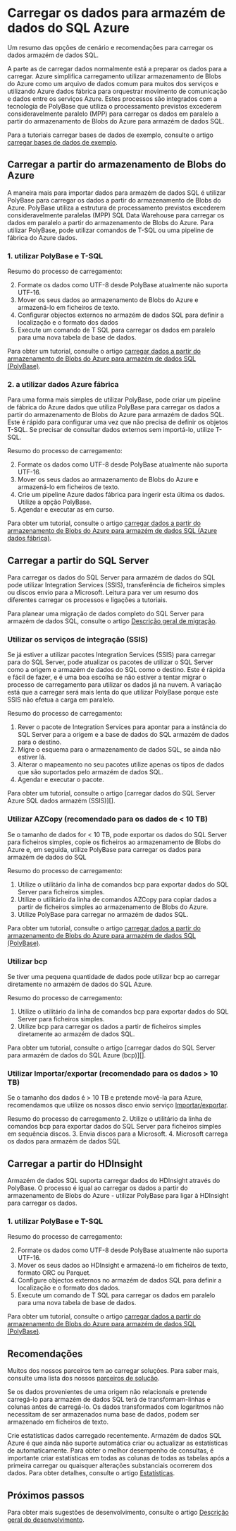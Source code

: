    <properties
   pageTitle="Carregar os dados para armazém de dados do SQL Azure | Microsoft Azure"
   description="Obter informações sobre os cenários comuns para dados carregar para armazém de dados SQL. Estas incluem utilizando PolyBase, armazenamento de Blobs do Azure, ficheiros simples e envio de disco. Também pode utilizar as ferramentas de terceiros."
   services="sql-data-warehouse"
   documentationCenter="NA"
   authors="lodipalm"
   manager="barbkess"
   editor=""/>

<tags
   ms.service="sql-data-warehouse"
   ms.devlang="NA"
   ms.topic="article"
   ms.tgt_pltfrm="NA"
   ms.workload="data-services"
   ms.date="07/12/2016"
   ms.author="lodipalm;barbkess;sonyama"/>

# <a name="load-data-into-azure-sql-data-warehouse"></a>Carregar os dados para armazém de dados do SQL Azure

Um resumo das opções de cenário e recomendações para carregar os dados armazém de dados SQL.

A parte as de carregar dados normalmente está a preparar os dados para a carregar. Azure simplifica carregamento utilizar armazenamento de Blobs do Azure como um arquivo de dados comum para muitos dos serviços e utilizando Azure dados fábrica para orquestrar movimento de comunicação e dados entre os serviços Azure. Estes processos são integrados com a tecnologia de PolyBase que utiliza o processamento previstos excederem consideravelmente paralelo (MPP) para carregar os dados em paralelo a partir do armazenamento de Blobs do Azure para armazém de dados SQL. 

Para a tutoriais carregar bases de dados de exemplo, consulte o artigo [carregar bases de dados de exemplo][].

## <a name="load-from-azure-blob-storage"></a>Carregar a partir do armazenamento de Blobs do Azure
A maneira mais para importar dados para armazém de dados SQL é utilizar PolyBase para carregar os dados a partir do armazenamento de Blobs do Azure. PolyBase utiliza a estrutura de processamento previstos excederem consideravelmente paralelas (MPP) SQL Data Warehouse para carregar os dados em paralelo a partir do armazenamento de Blobs do Azure. Para utilizar PolyBase, pode utilizar comandos de T-SQL ou uma pipeline de fábrica do Azure dados.

### <a name="1-use-polybase-and-t-sql"></a>1. utilizar PolyBase e T-SQL

Resumo do processo de carregamento:

2. Formate os dados como UTF-8 desde PolyBase atualmente não suporta UTF-16.
2. Mover os seus dados ao armazenamento de Blobs do Azure e armazená-lo em ficheiros de texto.
3. Configurar objectos externos no armazém de dados SQL para definir a localização e o formato dos dados
4. Execute um comando de T SQL para carregar os dados em paralelo para uma nova tabela de base de dados.

<!-- 5. Schedule and run a loading job. --> 

Para obter um tutorial, consulte o artigo [carregar dados a partir do armazenamento de Blobs do Azure para armazém de dados SQL (PolyBase)][].

### <a name="2-use-azure-data-factory"></a>2. a utilizar dados Azure fábrica

Para uma forma mais simples de utilizar PolyBase, pode criar um pipeline de fábrica do Azure dados que utiliza PolyBase para carregar os dados a partir do armazenamento de Blobs do Azure para armazém de dados SQL. Este é rápido para configurar uma vez que não precisa de definir os objetos T-SQL. Se precisar de consultar dados externos sem importá-lo, utilize T-SQL. 

Resumo do processo de carregamento:

2. Formate os dados como UTF-8 desde PolyBase atualmente não suporta UTF-16.
2. Mover os seus dados ao armazenamento de Blobs do Azure e armazená-lo em ficheiros de texto.
3. Crie um pipeline Azure dados fábrica para ingerir esta última os dados. Utilize a opção PolyBase.
4. Agendar e executar as em curso.

Para obter um tutorial, consulte o artigo [carregar dados a partir do armazenamento de Blobs do Azure para armazém de dados SQL (Azure dados fábrica)][].


## <a name="load-from-sql-server"></a>Carregar a partir do SQL Server
Para carregar os dados do SQL Server para armazém de dados do SQL pode utilizar Integration Services (SSIS), transferência de ficheiros simples ou discos envio para a Microsoft. Leitura para ver um resumo dos diferentes carregar os processos e ligações a tutoriais.

Para planear uma migração de dados completo do SQL Server para armazém de dados SQL, consulte o artigo [Descrição geral de migração][]. 

### <a name="use-integration-services-ssis"></a>Utilizar os serviços de integração (SSIS)
Se já estiver a utilizar pacotes Integration Services (SSIS) para carregar para do SQL Server, pode atualizar os pacotes de utilizar o SQL Server como a origem e armazém de dados do SQL como o destino. Este é rápida e fácil de fazer, e é uma boa escolha se não estiver a tentar migrar o processo de carregamento para utilizar os dados já na nuvem. A variação está que a carregar será mais lenta do que utilizar PolyBase porque este SSIS não efetua a carga em paralelo.

Resumo do processo de carregamento:

1. Rever o pacote de Integration Services para apontar para a instância do SQL Server para a origem e a base de dados do SQL armazém de dados para o destino.
2. Migre o esquema para o armazenamento de dados SQL, se ainda não estiver lá.
3. Alterar o mapeamento no seu pacotes utilize apenas os tipos de dados que são suportados pelo armazém de dados SQL.
3. Agendar e executar o pacote.

Para obter um tutorial, consulte o artigo [carregar dados do SQL Server Azure SQL dados armazém (SSIS)][].

### <a name="use-azcopy-recommended-for--10-tb-data"></a>Utilizar AZCopy (recomendado para os dados de < 10 TB)
Se o tamanho de dados for < 10 TB, pode exportar os dados do SQL Server para ficheiros simples, copie os ficheiros ao armazenamento de Blobs do Azure e, em seguida, utilize PolyBase para carregar os dados para armazém de dados do SQL

Resumo do processo de carregamento:

1. Utilize o utilitário da linha de comandos bcp para exportar dados do SQL Server para ficheiros simples.
2. Utilize o utilitário da linha de comandos AZCopy para copiar dados a partir de ficheiros simples ao armazenamento de Blobs do Azure.
3. Utilize PolyBase para carregar no armazém de dados SQL.

Para obter um tutorial, consulte o artigo [carregar dados a partir do armazenamento de Blobs do Azure para armazém de dados SQL (PolyBase)][].

### <a name="use-bcp"></a>Utilizar bcp
Se tiver uma pequena quantidade de dados pode utilizar bcp ao carregar diretamente no armazém de dados do SQL Azure.

Resumo do processo de carregamento:
1. Utilize o utilitário da linha de comandos bcp para exportar dados do SQL Server para ficheiros simples.
2. Utilize bcp para carregar os dados a partir de ficheiros simples diretamente ao armazém de dados SQL.

Para obter um tutorial, consulte o artigo [carregar dados do SQL Server para armazém de dados do SQL Azure (bcp)][].


### <a name="use-importexport-recommended-for--10-tb-data"></a>Utilizar Importar/exportar (recomendado para os dados > 10 TB)
Se o tamanho dos dados é > 10 TB e pretende movê-la para Azure, recomendamos que utilize os nossos disco envio serviço [Importar/exportar][]. 

Resumo do processo de carregamento
2. Utilize o utilitário da linha de comandos bcp para exportar dados do SQL Server para ficheiros simples em sequência discos.
3. Envia discos para a Microsoft.
4. Microsoft carrega os dados para armazém de dados SQL

## <a name="load-from-hdinsight"></a>Carregar a partir do HDInsight
Armazém de dados SQL suporta carregar dados do HDInsight através do PolyBase. O processo é igual ao carregar os dados a partir do armazenamento de Blobs do Azure - utilizar PolyBase para ligar à HDInsight para carregar os dados. 

### <a name="1-use-polybase-and-t-sql"></a>1. utilizar PolyBase e T-SQL

Resumo do processo de carregamento:

2. Formate os dados como UTF-8 desde PolyBase atualmente não suporta UTF-16.
2. Mover os seus dados ao HDInsight e armazená-lo em ficheiros de texto, formato ORC ou Parquet.
3. Configure objectos externos no armazém de dados SQL para definir a localização e o formato dos dados.
4. Execute um comando de T SQL para carregar os dados em paralelo para uma nova tabela de base de dados.

Para obter um tutorial, consulte o artigo [carregar dados a partir do armazenamento de Blobs do Azure para armazém de dados SQL (PolyBase)][].

## <a name="recommendations"></a>Recomendações

Muitos dos nossos parceiros tem ao carregar soluções. Para saber mais, consulte uma lista dos nossos [parceiros de solução][]. 

Se os dados provenientes de uma origem não relacionais e pretende carregá-lo para armazém de dados SQL terá de transformam-linhas e colunas antes de carregá-lo. Os dados transformados com logaritmos não necessitam de ser armazenados numa base de dados, podem ser armazenado em ficheiros de texto.

Crie estatísticas dados carregado recentemente. Armazém de dados SQL Azure é que ainda não suporte automática criar ou actualizar as estatísticas de automaticamente.  Para obter o melhor desempenho de consultas, é importante criar estatísticas em todas as colunas de todas as tabelas após a primeira carregar ou quaisquer alterações substanciais ocorrerem dos dados.  Para obter detalhes, consulte o artigo [Estatísticas][].


## <a name="next-steps"></a>Próximos passos
Para obter mais sugestões de desenvolvimento, consulte o artigo [Descrição geral do desenvolvimento][].

<!--Image references-->

<!--Article references-->
[Carregar dados a partir do armazenamento de Blobs do Azure para armazém de dados SQL (PolyBase)]: ./sql-data-warehouse-load-from-azure-blob-storage-with-polybase.md
[Carregar dados a partir do armazenamento de Blobs do Azure para armazém de dados SQL (Azure dados fábrica)]: ./sql-data-warehouse-load-from-azure-blob-storage-with-data-factory.md
[Carregar os dados do SQL Server Azure SQL dados armazém (SSIS)]: ./sql-data-warehouse-load-from-sql-server-with-integration-services.md
[Carregar os dados do SQL Server para armazém de dados do SQL Azure (bcp)]: ./sql-data-warehouse-load-from-sql-server-with-bcp.md
[Load data from SQL Server to Azure SQL Data Warehouse (AZCopy)]: ./sql-data-warehouse-load-from-sql-server-with-azcopy.md

[Carregar bases de dados de exemplo]: ./sql-data-warehouse-load-sample-databases.md
[Descrição geral de migração]: ./sql-data-warehouse-overview-migrate.md
[parceiros de solução]: ./sql-data-warehouse-partner-business-intelligence.md
[Descrição geral do desenvolvimento]: ./sql-data-warehouse-overview-develop.md
[Estatísticas]: ./sql-data-warehouse-tables-statistics.md

<!--MSDN references-->

<!--Other Web references-->
[Importar/exportar]: https://azure.microsoft.com/documentation/articles/storage-import-export-service/

